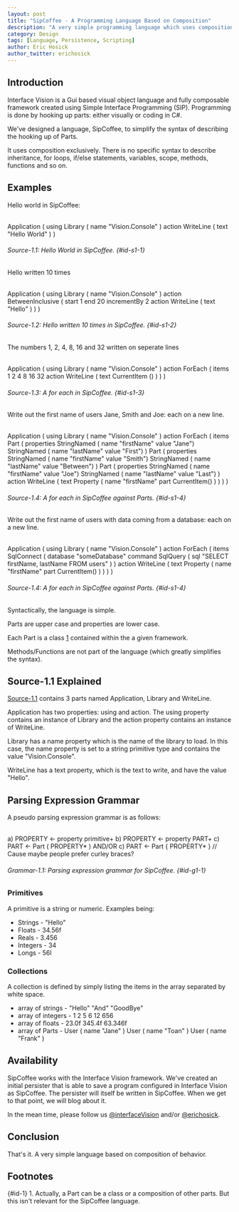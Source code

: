 ```yaml
---
layout: post
title: "SipCoffee - A Programming Language Based on Composition"
description: "A very simple programming language which uses composition exclusively."
category: Design
tags: [Language, Persistence, Scripting]
author: Eric Hosick
author_twitter: erichosick
---
```


## Introduction

Interface Vision is a Gui based visual object language and fully composable framework created using Simple Interface Programming (SIP). Programming is done by hooking up parts: either visually or coding in C#.

We've designed a language, SipCoffee, to simplify the syntax of describing the hooking up of Parts.

It uses composition exclusively. There is no specific syntax to describe inheritance, for loops, if/else statements, variables, scope, methods, functions and so on.

## Examples

Hello world in SipCoffee:

<div id='id-s1-1-top'>&nbsp;</div>
    Application (
      using Library ( name "Vision.Console" )
      action WriteLine ( text "Hello World" )
    )

###### Source-1.1: Hello World in SipCoffee. {#id-s1-1}

Hello written 10 times

<div id='id-s1-2-top'>&nbsp;</div>
    Application (
      using Library ( name "Vision.Console" )
      action BetweenInclusive (
        start 1
        end 20
        incrementBy 2 
        action WriteLine ( text "Hello" )
      )
    )

###### Source-1.2: Hello written 10 times in SipCoffee. {#id-s1-2}

The numbers 1, 2, 4, 8, 16 and 32 written on seperate lines

<div id='id-s1-3-top'>&nbsp;</div>
    Application (
      using Library ( name "Vision.Console" )
      action ForEach (
        items 1 2 4 8 16 32
        action WriteLine ( text CurrentItem () )
      )
    )

###### Source-1.3: A for each in SipCoffee. {#id-s1-3}

Write out the first name of users Jane, Smith and Joe: each on a new line.

<div id='id-s1-4-top'>&nbsp;</div>
    Application (
      using Library ( name "Vision.Console" )
      action ForEach (
        items
          Part ( properties
            StringNamed ( name "firstName" value "Jane")
            StringNamed ( name "lastName" value "First")
          )
          Part ( properties
            StringNamed ( name "firstName" value "Smith")
            StringNamed ( name "lastName" value "Between")
          )
          Part ( properties
            StringNamed ( name "firstName" value "Joe")
            StringNamed ( name "lastName" value "Last")
          )
        action WriteLine (
          text Property ( name "firstName" part CurrentItem() )
        )
      )
    )

###### Source-1.4: A for each in SipCoffee against Parts. {#id-s1-4}

Write out the first name of users with data coming from a database: each on a new line.

<div id='id-s1-4-top'>&nbsp;</div>
    Application (
      using Library ( name "Vision.Console" )
      action ForEach (
        items SqlConnect (
          database "someDatabase"
          command SqlQuery (
            sql "SELECT firstName, lastName FROM users"
          )
        )
        action WriteLine (
          text Property ( name "firstName" part CurrentItem() )
        )
      )
    )

###### Source-1.4: A for each in SipCoffee against Parts. {#id-s1-4}

Syntactically, the language is simple.

Parts are upper case and properties are lower case.

Each Part is a class [1](#id-1) contained within the a given framework.

Methods/Functions are not part of the language (which greatly simplifies the syntax).

## Source-1.1 Explained

[Source-1.1](#id-s1-1-top) contains 3 parts named Application, Library and WriteLine. 

Application has two properties: using and action. The using property contains an instance of Library and the action property contains an instance of WriteLine.

Library has a name property which is the name of the library to load. In this case, the name property is set to a string primitive type and contains the value "Vision.Console".

WriteLine has a text property, which is the text to write, and have the value "Hello".

## Parsing Expression Grammar

A pseudo parsing expression grammar is as follows:
  
<div id='id-g1-1-top'>&nbsp;</div>
    a) PROPERTY <- property primitive+
    b) PROPERTY <- property PART+
    c) PART <- Part ( PROPERTY* )
    AND/OR c) PART <- Part { PROPERTY* } // Cause maybe people prefer curley braces?

###### Grammar-1.1: Parsing expression grammar for SipCoffee. {#id-g1-1}

### Primitives

A primitive is a string or numeric. Examples being:

* Strings - "Hello"
* Floats - 34.56f
* Reals - 3.456
* Integers - 34
* Longs - 56l

### Collections

A collection is defined by simply listing the items in the array separated by white space.

* array of strings - "Hello" "And" "GoodBye"
* array of integers - 1 2 5 6 12 656
* array of floats - 23.0f 345.4f 63.346f
* array of Parts - User ( name "Jane" ) User ( name "Toan" ) User ( name "Frank" )

## Availability

SipCoffee works with the Interface Vision framework. We've created an initial persister that is able to save a program configured in Interface Vision as SipCoffee. The persister will itself be written in SipCoffee. When we get to that point, we will blog about it.

In the mean time, please follow us [@interfaceVision](http://www.twitter.com/interfaceVision) and/or [@erichosick](http://www.twitter.com/erichosick).

## Conclusion

That's it. A very simple language based on composition of behavior.

## Footnotes

{#id-1} 1. Actually, a Part can be a class or a composition of other parts. But this isn't relevant for the SipCoffee language.


